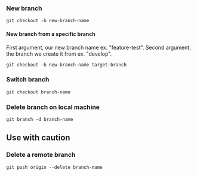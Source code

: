 ### New branch

`git checkout -b new-branch-name`

#### New branch from a specific branch

First argument, our new branch name ex. "feature-test". Second argument, the branch we create it from ex. "develop".

`git checkout -b new-branch-name target-branch`

### Switch branch

`git checkout branch-name`

### Delete branch on local machine

`git branch -d branch-name`

## Use with caution

### Delete a remote branch

`git push origin --delete branch-name`

